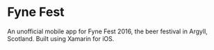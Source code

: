 # Fyne Fest

An unofficial mobile app for Fyne Fest 2016, the beer festival in Argyll, Scotland. Built using Xamarin for iOS.
